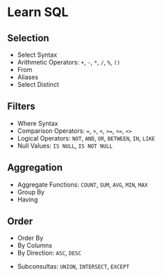 # Learn SQL

## Selection

- Select Syntax
- Arithmetic Operators: `+`, `-`, `*`, `/`, `%`, `()`
- From
- Aliases
- Select Distinct

## Filters

- Where Syntax
- Comparison Operators: `=`, `>`, `<`, `>=`, `<=`, `<>`
- Logical Operators: `NOT`, `AND`, `OR`, `BETWEEN`, `IN`, `LIKE`
- Null Values: `IS NULL`, `IS NOT NULL`

## Aggregation

- Aggregate Functions: `COUNT`, `SUM`, `AVG`, `MIN`, `MAX`
- Group By
- Having

## Order

- Order By
- By Columns
- By Direction: `ASC`, `DESC`

<!-- ---

## Conceptos

- Lenguaje SQL
- Base de Datos, Tablas, Columnas
- Motores "RDBMS"
- Clientes SQL

## Sintaxis

- Las sentencias no diferencian entre mayúsculas/minúsculas
- Las tablas/columnas si hay diferencias entre mayúsculas/minúsculas
- Buenas prácticas
  - Instrucciones SQL en mayúscula: `SELECT`
  - Tablas y columnas en minúscula y snake_case: `table_name`, `column_name`
- Terminar sentencias con semicolon: `;`

## Comentarios

- Una línea: `--`
- Multilínea: `/* */`

## Operadores

- Case: `CASE`,`WHEN THEN`, `ELSE`, `END`

## Joins

- Sintaxis: `OUTER`, `JOIN`, `ON`
- Inner joins: `INNER JOIN`
- Outer joins: `LEFT JOIN`, `RIGHT JOIN`, `FULL JOIN`

- Agrupación de datos: `GROUP BY`, `HAVING`
- Joins: `INNER JOIN`, `LEFT JOIN`, `RIGHT JOIN`, `FULL OUTER JOIN`

## Manipulación de Datos

- Insertar: `INSERT INTO`, `VALUES`, `DEFAULT VALUES`, `SELECT`
- Actualizar: `UPDATE`, `SET`
- Borrar: `DELETE FROM`
  all dates format -->

- Subconsultas: `UNION`, `INTERSECT`, `EXCEPT`
